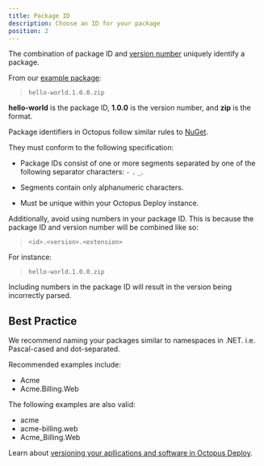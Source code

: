 ```yaml
---
title: Package ID
description: Choose an ID for your package
position: 2
---
```


The combination of package ID and [version number](/docs/packaging-applications/versioning.md) uniquely identify a package.

From our [example package](/docs/packaging-applications/index.md#example-package):

> `hello-world.1.0.0.zip`

**hello-world** is the package ID, **1.0.0** is the version number, and **zip** is the format.

Package identifiers in Octopus follow similar rules to [NuGet](https://docs.microsoft.com/en-us/nuget/create-packages/creating-a-package#choosing-a-unique-package-identifier-and-setting-the-version-number).

They must conform to the following specification:

- Package IDs consist of one or more segments separated by one of the following separator characters: `-` `.` `_`.

- Segments contain only alphanumeric characters.

- Must be unique within your Octopus Deploy instance.

Additionally, avoid using numbers in your package ID. This is because the package ID and version number will be combined like so:

> `<id>.<version>.<extension>`

For instance:

> `hello-world.1.0.0.zip`

Including numbers in the package ID will result in the version being incorrectly parsed.

## Best Practice

We recommend naming your packages similar to namespaces in .NET. i.e. Pascal-cased and dot-separated.

Recommended examples include:

- Acme
- Acme.Billing.Web

The following examples are also valid:

- acme
- acme-billing.web
- Acme_Billing.Web

Learn about [versioning your apllications and software in Octopus Deploy](/docs/packaging-applications/versioning.md).
